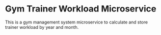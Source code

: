 # Gym Trainer Workload Microservice

This is a gym management system microservice to calculate and store trainer workload by year and month.
